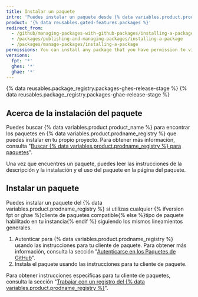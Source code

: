 ```yaml
---
title: Instalar un paquete
intro: 'Puedes instalar un paquete desde {% data variables.product.prodname_registry %} y usar el paquete como dependencia en tu propio proyecto.'
product: '{% data reusables.gated-features.packages %}'
redirect_from:
  - /github/managing-packages-with-github-packages/installing-a-package
  - /packages/publishing-and-managing-packages/installing-a-package
  - /packages/manage-packages/installing-a-package
permissions: You can install any package that you have permission to view.
versions:
  fpt: '*'
  ghes: '*'
  ghae: '*'
---
```


{% data reusables.package_registry.packages-ghes-release-stage %}
{% data reusables.package_registry.packages-ghae-release-stage %}

## Acerca de la instalación del paquete

Puedes buscar {% data variables.product.product_name %} para encontrar los paquetes en {% data variables.product.prodname_registry %} que puedes instalar en tu propio proyecto. Para obtener más información, consulta "[Buscar {% data variables.product.prodname_registry %} para paquetes](/search-github/searching-on-github/searching-for-packages)".

Una vez que encuentres un paquete, puedes leer las instrucciones de la descripción y la instalación y el uso del paquete en la página del paquete.

## Instalar un paquete

Puedes instalar un paquete del {% data variables.product.prodname_registry %} si utilizas cualquier {% ifversion fpt or ghae %}cliente de paquetes compatible{% else %}tipo de paquete habilitado en tu instancia{% endif %} siguiendo los mismos lineamientos generales.

1. Autenticar para {% data variables.product.prodname_registry %} usando las instrucciones para tu cliente de paquete. Para obtener más información, consulta la sección "[Autenticarse en los Paquetes de GitHub](/packages/learn-github-packages/introduction-to-github-packages#authenticating-to-github-packages)".
2. Instala el paquete usando las instrucciones para tu cliente de paquete.

Para obtener instrucciones específicas para tu cliente de paquetes, consulta la sección "[Trabajar con un registro del {% data variables.product.prodname_registry %}](/packages/working-with-a-github-packages-registry)".
